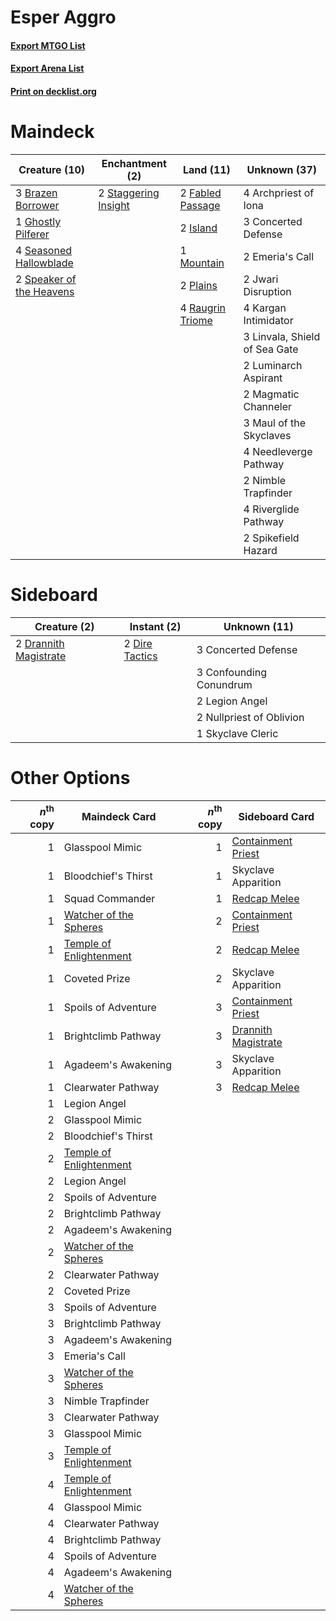 # Esper Aggro

#### [Export MTGO List](../collection/Esper%20Aggro/Esper%20Aggro.txt)
#### [Export Arena List](../collection/Esper%20Aggro/Esper%20Aggro_arena.txt)
#### [Print on decklist.org](http://decklist.org/?deckmain=4%09Archpriest%20of%20Iona%0A3%09Brazen%20Borrower%0A3%09Concerted%20Defense%0A2%09Emeria's%20Call%0A2%09Fabled%20Passage%0A1%09Ghostly%20Pilferer%0A2%09Island%0A2%09Jwari%20Disruption%0A4%09Kargan%20Intimidator%0A3%09Linvala,%20Shield%20of%20Sea%20Gate%0A2%09Luminarch%20Aspirant%0A2%09Magmatic%20Channeler%0A3%09Maul%20of%20the%20Skyclaves%0A1%09Mountain%0A4%09Needleverge%20Pathway%0A2%09Nimble%20Trapfinder%0A2%09Plains%0A4%09Raugrin%20Triome%0A4%09Riverglide%20Pathway%0A4%09Seasoned%20Hallowblade%0A2%09Speaker%20of%20the%20Heavens%0A2%09Spikefield%20Hazard%0A2%09Staggering%20Insight&deckside=3%09Concerted%20Defense%0A3%09Confounding%20Conundrum%0A2%09Dire%20Tactics%0A2%09Drannith%20Magistrate%0A2%09Legion%20Angel%0A2%09Nullpriest%20of%20Oblivion%0A1%09Skyclave%20Cleric)
# Maindeck

|                                           Creature (10)                                           |                                        Enchantment (2)                                        |                                         Land (11)                                         |        Unknown (37)         |
|---------------------------------------------------------------------------------------------------|-----------------------------------------------------------------------------------------------|-------------------------------------------------------------------------------------------|-----------------------------|
|3 [Brazen Borrower](http://gatherer.wizards.com/Pages/Card/Details.aspx?multiverseid=473001)       |2 [Staggering Insight](http://gatherer.wizards.com/Pages/Card/Details.aspx?multiverseid=476479)|2 [Fabled Passage](http://gatherer.wizards.com/Pages/Card/Details.aspx?multiverseid=473206)|4 Archpriest of Iona         |
|1 [Ghostly Pilferer](http://gatherer.wizards.com/Pages/Card/Details.aspx?multiverseid=488249)      |                                                                                               |2 [Island](http://gatherer.wizards.com/Pages/Card/Details.aspx?multiverseid=439857)        |3 Concerted Defense          |
|4 [Seasoned Hallowblade](http://gatherer.wizards.com/Pages/Card/Details.aspx?multiverseid=485357)  |                                                                                               |1 [Mountain](http://gatherer.wizards.com/Pages/Card/Details.aspx?multiverseid=439859)      |2 Emeria's Call              |
|2 [Speaker of the Heavens](http://gatherer.wizards.com/Pages/Card/Details.aspx?multiverseid=488246)|                                                                                               |2 [Plains](http://gatherer.wizards.com/Pages/Card/Details.aspx?multiverseid=439856)        |2 Jwari Disruption           |
|                                                                                                   |                                                                                               |4 [Raugrin Triome](http://gatherer.wizards.com/Pages/Card/Details.aspx?multiverseid=479771)|4 Kargan Intimidator         |
|                                                                                                   |                                                                                               |                                                                                           |3 Linvala, Shield of Sea Gate|
|                                                                                                   |                                                                                               |                                                                                           |2 Luminarch Aspirant         |
|                                                                                                   |                                                                                               |                                                                                           |2 Magmatic Channeler         |
|                                                                                                   |                                                                                               |                                                                                           |3 Maul of the Skyclaves      |
|                                                                                                   |                                                                                               |                                                                                           |4 Needleverge Pathway        |
|                                                                                                   |                                                                                               |                                                                                           |2 Nimble Trapfinder          |
|                                                                                                   |                                                                                               |                                                                                           |4 Riverglide Pathway         |
|                                                                                                   |                                                                                               |                                                                                           |2 Spikefield Hazard          |


# Sideboard

|                                          Creature (2)                                          |                                       Instant (2)                                       |      Unknown (11)      |
|------------------------------------------------------------------------------------------------|-----------------------------------------------------------------------------------------|------------------------|
|2 [Drannith Magistrate](http://gatherer.wizards.com/Pages/Card/Details.aspx?multiverseid=479531)|2 [Dire Tactics](http://gatherer.wizards.com/Pages/Card/Details.aspx?multiverseid=479703)|3 Concerted Defense     |
|                                                                                                |                                                                                         |3 Confounding Conundrum |
|                                                                                                |                                                                                         |2 Legion Angel          |
|                                                                                                |                                                                                         |2 Nullpriest of Oblivion|
|                                                                                                |                                                                                         |1 Skyclave Cleric       |


# Other Options

|*n*<sup>th</sup> copy|                                          Maindeck Card                                           |*n*<sup>th</sup> copy|                                        Sideboard Card                                        |
|--------------------:|--------------------------------------------------------------------------------------------------|--------------------:|----------------------------------------------------------------------------------------------|
|                    1|Glasspool Mimic                                                                                   |                    1|[Containment Priest](http://gatherer.wizards.com/Pages/Card/Details.aspx?multiverseid=389470) |
|                    1|Bloodchief's Thirst                                                                               |                    1|Skyclave Apparition                                                                           |
|                    1|Squad Commander                                                                                   |                    1|[Redcap Melee](http://gatherer.wizards.com/Pages/Card/Details.aspx?multiverseid=473097)       |
|                    1|[Watcher of the Spheres](http://gatherer.wizards.com/Pages/Card/Details.aspx?multiverseid=485550) |                    2|[Containment Priest](http://gatherer.wizards.com/Pages/Card/Details.aspx?multiverseid=389470) |
|                    1|[Temple of Enlightenment](http://gatherer.wizards.com/Pages/Card/Details.aspx?multiverseid=378535)|                    2|[Redcap Melee](http://gatherer.wizards.com/Pages/Card/Details.aspx?multiverseid=473097)       |
|                    1|Coveted Prize                                                                                     |                    2|Skyclave Apparition                                                                           |
|                    1|Spoils of Adventure                                                                               |                    3|[Containment Priest](http://gatherer.wizards.com/Pages/Card/Details.aspx?multiverseid=389470) |
|                    1|Brightclimb Pathway                                                                               |                    3|[Drannith Magistrate](http://gatherer.wizards.com/Pages/Card/Details.aspx?multiverseid=479531)|
|                    1|Agadeem's Awakening                                                                               |                    3|Skyclave Apparition                                                                           |
|                    1|Clearwater Pathway                                                                                |                    3|[Redcap Melee](http://gatherer.wizards.com/Pages/Card/Details.aspx?multiverseid=473097)       |
|                    1|Legion Angel                                                                                      |                     |                                                                                              |
|                    2|Glasspool Mimic                                                                                   |                     |                                                                                              |
|                    2|Bloodchief's Thirst                                                                               |                     |                                                                                              |
|                    2|[Temple of Enlightenment](http://gatherer.wizards.com/Pages/Card/Details.aspx?multiverseid=378535)|                     |                                                                                              |
|                    2|Legion Angel                                                                                      |                     |                                                                                              |
|                    2|Spoils of Adventure                                                                               |                     |                                                                                              |
|                    2|Brightclimb Pathway                                                                               |                     |                                                                                              |
|                    2|Agadeem's Awakening                                                                               |                     |                                                                                              |
|                    2|[Watcher of the Spheres](http://gatherer.wizards.com/Pages/Card/Details.aspx?multiverseid=485550) |                     |                                                                                              |
|                    2|Clearwater Pathway                                                                                |                     |                                                                                              |
|                    2|Coveted Prize                                                                                     |                     |                                                                                              |
|                    3|Spoils of Adventure                                                                               |                     |                                                                                              |
|                    3|Brightclimb Pathway                                                                               |                     |                                                                                              |
|                    3|Agadeem's Awakening                                                                               |                     |                                                                                              |
|                    3|Emeria's Call                                                                                     |                     |                                                                                              |
|                    3|[Watcher of the Spheres](http://gatherer.wizards.com/Pages/Card/Details.aspx?multiverseid=485550) |                     |                                                                                              |
|                    3|Nimble Trapfinder                                                                                 |                     |                                                                                              |
|                    3|Clearwater Pathway                                                                                |                     |                                                                                              |
|                    3|Glasspool Mimic                                                                                   |                     |                                                                                              |
|                    3|[Temple of Enlightenment](http://gatherer.wizards.com/Pages/Card/Details.aspx?multiverseid=378535)|                     |                                                                                              |
|                    4|[Temple of Enlightenment](http://gatherer.wizards.com/Pages/Card/Details.aspx?multiverseid=378535)|                     |                                                                                              |
|                    4|Glasspool Mimic                                                                                   |                     |                                                                                              |
|                    4|Clearwater Pathway                                                                                |                     |                                                                                              |
|                    4|Brightclimb Pathway                                                                               |                     |                                                                                              |
|                    4|Spoils of Adventure                                                                               |                     |                                                                                              |
|                    4|Agadeem's Awakening                                                                               |                     |                                                                                              |
|                    4|[Watcher of the Spheres](http://gatherer.wizards.com/Pages/Card/Details.aspx?multiverseid=485550) |                     |                                                                                              |

